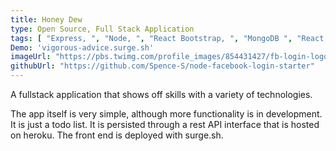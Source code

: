 ```yaml
---
title: Honey Dew
type: Open Source, Full Stack Application
tags: [ "Express, ", "Node, ", "React Bootstrap, ", "MongoDB ", "React ", "Redux ", "rest API"]
Demo: 'vigorous-advice.surge.sh'
imageUrl: "https://pbs.twimg.com/profile_images/854431427/fb-login-logo_400x400.png"
githubUrl: "https://github.com/Spence-S/node-facebook-login-starter"
---
```

A fullstack application that shows off skills with a variety of technologies.

The app itself is very simple, although more functionality is in development. It
is just a todo list. It is persisted through a rest API interface that is hosted on
heroku. The front end is deployed with surge.sh.
